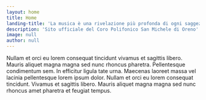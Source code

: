 ```yaml
---
layout: home
title: Home
landing-title: 'La musica è una rivelazione più profonda di ogni saggezza'
description: 'Sito ufficiale del Coro Polifonico San Michele di Oreno'
image: null
author: null
---
```


Nullam et orci eu lorem consequat tincidunt vivamus et sagittis libero. Mauris aliquet magna magna sed nunc rhoncus pharetra. Pellentesque condimentum sem. In efficitur ligula tate urna. Maecenas laoreet massa vel lacinia pellentesque lorem ipsum dolor. Nullam et orci eu lorem consequat tincidunt. Vivamus et sagittis libero. Mauris aliquet magna magna sed nunc rhoncus amet pharetra et feugiat tempus.
